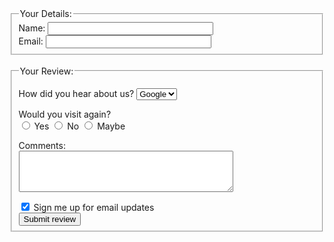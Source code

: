 <html>
	<head>
		<title>Forms</title>
	</head>
	<body>
		<form action="http://www.example.com/review.php" method="get">
			<fieldset>
				<legend>Your Details:</legend>
				<label>Name: <input type="text" name="name" size="30" maxlength="100"></label><br />
				<label>Email: <input type="email" name="email" size="30" maxlength="100"></label><br />
			</fieldset><br />
			<fieldset>
				<legend>Your Review:</legend>
				<p>
					<label for="hear-about">How did you hear about us?</label>
					<select name="referrer" id="hear-about">
						<option value="google">Google</option>
						<option value="friend">Friend</option>
						<option value="advert">Advert</option>
						<option value="other">Other</option>
					</select>
				</p>
				<p>
					Would you visit again?<br />
					<label><input type="radio" name="rating" value="yes" /> Yes</label>
					<label><input type="radio" name="rating" value="no" /> No</label>
					<label><input type="radio" name="rating" value="maybe" /> Maybe</label>
				</p>
				<p>
					<label for="comments">Comments:</label><br />
					<textarea rows="4" cols="40" id="comments"></textarea>
				</p>
				<label><input type="checkbox" name="subscribe" checked="checked" /> Sign me up for email updates</label><br />
				<input type="submit" value="Submit review" />
			</fieldset>
		</form>
	</body>
</html>
